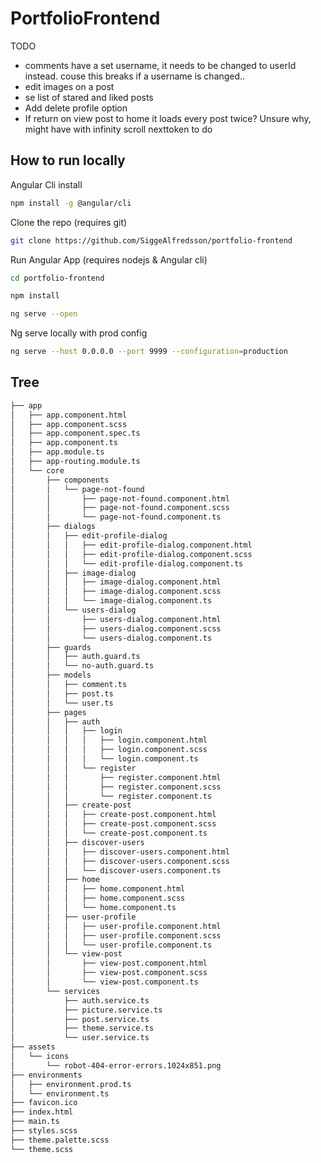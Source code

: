 # PortfolioFrontend

TODO
- comments have a set username, it needs to be changed to userId instead. couse this breaks if a username is changed..
- edit images on a post
- se list of stared and liked posts
- Add delete profile option
- If return on view post to home it loads every post twice? Unsure why, might have with infinity scroll nexttoken to do

## How to run locally

Angular Cli install
```bash
npm install -g @angular/cli
```

Clone the repo (requires git)
```bash
git clone https://github.com/SiggeAlfredsson/portfolio-frontend
```
Run Angular App (requires nodejs & Angular cli)
```bash
cd portfolio-frontend

npm install

ng serve --open
```

Ng serve locally with prod config
```bash
ng serve --host 0.0.0.0 --port 9999 --configuration=production
```

## Tree
```bash
├── app
│   ├── app.component.html
│   ├── app.component.scss
│   ├── app.component.spec.ts
│   ├── app.component.ts
│   ├── app.module.ts
│   ├── app-routing.module.ts
│   └── core
│       ├── components
│       │   └── page-not-found
│       │       ├── page-not-found.component.html
│       │       ├── page-not-found.component.scss
│       │       └── page-not-found.component.ts
│       ├── dialogs
│       │   ├── edit-profile-dialog
│       │   │   ├── edit-profile-dialog.component.html
│       │   │   ├── edit-profile-dialog.component.scss
│       │   │   └── edit-profile-dialog.component.ts
│       │   ├── image-dialog
│       │   │   ├── image-dialog.component.html
│       │   │   ├── image-dialog.component.scss
│       │   │   └── image-dialog.component.ts
│       │   └── users-dialog
│       │       ├── users-dialog.component.html
│       │       ├── users-dialog.component.scss
│       │       └── users-dialog.component.ts
│       ├── guards
│       │   ├── auth.guard.ts
│       │   └── no-auth.guard.ts
│       ├── models
│       │   ├── comment.ts
│       │   ├── post.ts
│       │   └── user.ts
│       ├── pages
│       │   ├── auth
│       │   │   ├── login
│       │   │   │   ├── login.component.html
│       │   │   │   ├── login.component.scss
│       │   │   │   └── login.component.ts
│       │   │   └── register
│       │   │       ├── register.component.html
│       │   │       ├── register.component.scss
│       │   │       └── register.component.ts
│       │   ├── create-post
│       │   │   ├── create-post.component.html
│       │   │   ├── create-post.component.scss
│       │   │   └── create-post.component.ts
│       │   ├── discover-users
│       │   │   ├── discover-users.component.html
│       │   │   ├── discover-users.component.scss
│       │   │   └── discover-users.component.ts
│       │   ├── home
│       │   │   ├── home.component.html
│       │   │   ├── home.component.scss
│       │   │   └── home.component.ts
│       │   ├── user-profile
│       │   │   ├── user-profile.component.html
│       │   │   ├── user-profile.component.scss
│       │   │   └── user-profile.component.ts
│       │   └── view-post
│       │       ├── view-post.component.html
│       │       ├── view-post.component.scss
│       │       └── view-post.component.ts
│       └── services
│           ├── auth.service.ts
│           ├── picture.service.ts
│           ├── post.service.ts
│           ├── theme.service.ts
│           └── user.service.ts
├── assets
│   └── icons
│       └── robot-404-error-errors.1024x851.png
├── environments
│   ├── environment.prod.ts
│   └── environment.ts
├── favicon.ico
├── index.html
├── main.ts
├── styles.scss
├── theme.palette.scss
└── theme.scss

```
